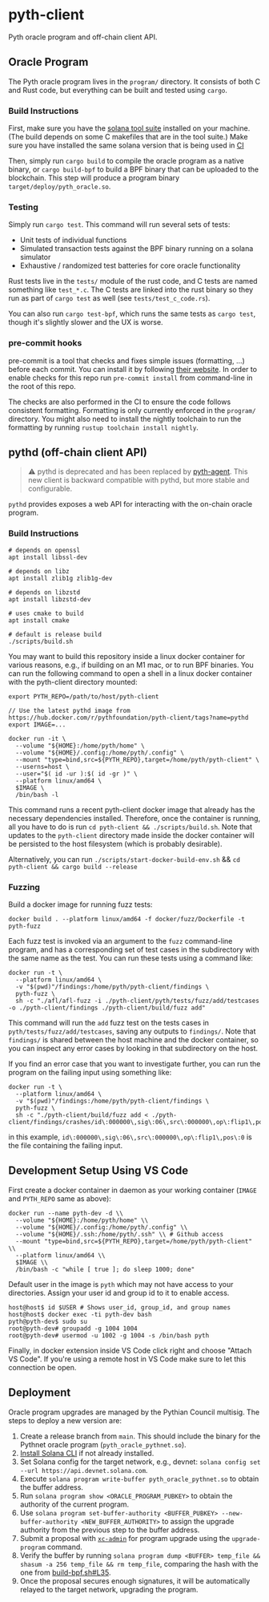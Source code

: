 # pyth-client

Pyth oracle program and off-chain client API.

## Oracle Program

The Pyth oracle program lives in the `program/` directory.
It consists of both C and Rust code, but everything can be built and tested using `cargo`.

### Build Instructions

First, make sure you have the [solana tool suite](https://docs.solana.com/cli/install-solana-cli-tools#use-solanas-install-tool)
installed on your machine. (The build depends on some C makefiles that are in the tool suite.)
Make sure you have installed the same solana version that is being used in [CI](.github/workflows/docker.yaml)

Then, simply run `cargo build` to compile the oracle program as a native binary, or `cargo build-bpf` to build a BPF binary
that can be uploaded to the blockchain. This step will produce a program binary `target/deploy/pyth_oracle.so`.

### Testing

Simply run `cargo test`. This command will run several sets of tests:

- Unit tests of individual functions
- Simulated transaction tests against the BPF binary running on a solana simulator
- Exhaustive / randomized test batteries for core oracle functionality

Rust tests live in the `tests/` module of the rust code, and C tests are named something like `test_*.c`.
The C tests are linked into the rust binary so they run as part of `cargo test` as well (see `tests/test_c_code.rs`).

You can also run `cargo test-bpf`, which runs the same tests as `cargo test`, though it's slightly slower and the UX is worse.

### pre-commit hooks

pre-commit is a tool that checks and fixes simple issues (formatting, ...) before each commit. You can install it by following [their website](https://pre-commit.com/). In order to enable checks for this repo run `pre-commit install` from command-line in the root of this repo.

The checks are also performed in the CI to ensure the code follows consistent formatting. Formatting is only currently enforced in the `program/` directory.
You might also need to install the nightly toolchain to run the formatting by running `rustup toolchain install nightly`.

## pythd (off-chain client API)

> :warning: pythd is deprecated and has been replaced by [pyth-agent](https://github.com/pyth-network/pyth-agent).
> This new client is backward compatible with pythd, but more stable and configurable.

`pythd` provides exposes a web API for interacting with the on-chain oracle program.

### Build Instructions

```
# depends on openssl
apt install libssl-dev

# depends on libz
apt install zlib1g zlib1g-dev

# depends on libzstd
apt install libzstd-dev

# uses cmake to build
apt install cmake

# default is release build
./scripts/build.sh
```

You may want to build this repository inside a linux docker container for various reasons, e.g., if building on an M1 mac, or to run BPF binaries.
You can run the following command to open a shell in a linux docker container with the pyth-client directory mounted:

```
export PYTH_REPO=/path/to/host/pyth-client

// Use the latest pythd image from https://hub.docker.com/r/pythfoundation/pyth-client/tags?name=pythd
export IMAGE=...

docker run -it \
  --volume "${HOME}:/home/pyth/home" \
  --volume "${HOME}/.config:/home/pyth/.config" \
  --mount "type=bind,src=${PYTH_REPO},target=/home/pyth/pyth-client" \
  --userns=host \
  --user="$( id -ur ):$( id -gr )" \
  --platform linux/amd64 \
  $IMAGE \
  /bin/bash -l
```

This command runs a recent pyth-client docker image that already has the necessary dependencies installed.
Therefore, once the container is running, all you have to do is run `cd pyth-client && ./scripts/build.sh`.
Note that updates to the `pyth-client` directory made inside the docker container will be persisted to the host filesystem (which is probably desirable).

Alternatively, you can run `./scripts/start-docker-build-env.sh` && `cd pyth-client && cargo build --release`

### Fuzzing

Build a docker image for running fuzz tests:

```
docker build . --platform linux/amd64 -f docker/fuzz/Dockerfile -t pyth-fuzz
```

Each fuzz test is invoked via an argument to the `fuzz` command-line program,
and has a corresponding set of test cases in the subdirectory with the same name as the test.
You can run these tests using a command like:

```
docker run -t \
  --platform linux/amd64 \
  -v "$(pwd)"/findings:/home/pyth/pyth-client/findings \
  pyth-fuzz \
  sh -c "./afl/afl-fuzz -i ./pyth-client/pyth/tests/fuzz/add/testcases -o ./pyth-client/findings ./pyth-client/build/fuzz add"
```

This command will run the `add` fuzz test on the tests cases in `pyth/tests/fuzz/add/testcases`, saving any outputs to `findings/`.
Note that `findings/` is shared between the host machine and the docker container, so you can inspect any error cases
by looking in that subdirectory on the host.

If you find an error case that you want to investigate further, you can run the program on the failing input using something like:

```
docker run -t \
  --platform linux/amd64 \
  -v "$(pwd)"/findings:/home/pyth/pyth-client/findings \
  pyth-fuzz \
  sh -c "./pyth-client/build/fuzz add < ./pyth-client/findings/crashes/id\:000000\,sig\:06\,src\:000000\,op\:flip1\,pos\:0"
```

in this example, `id\:000000\,sig\:06\,src\:000000\,op\:flip1\,pos\:0` is the file containing the failing input.

## Development Setup Using VS Code

First create a docker container in daemon as your working container (`IMAGE` and `PYTH_REPO` same as above):

```
docker run --name pyth-dev -d \\
  --volume "${HOME}:/home/pyth/home" \\
  --volume "${HOME}/.config:/home/pyth/.config" \\
  --volume "${HOME}/.ssh:/home/pyth/.ssh" \\ # Github access
  --mount "type=bind,src=${PYTH_REPO},target=/home/pyth/pyth-client" \\
  --platform linux/amd64 \\
  $IMAGE \\
  /bin/bash -c "while [ true ]; do sleep 1000; done"
```

Default user in the image is `pyth` which may not have access to your directories. Assign your user id and group id to it to enable access.

```
host@host$ id $USER # Shows user_id, group_id, and group names
host@host$ docker exec -ti pyth-dev bash
pyth@pyth-dev$ sudo su
root@pyth-dev# groupadd -g 1004 1004
root@pyth-dev# usermod -u 1002 -g 1004 -s /bin/bash pyth
```

Finally, in docker extension inside VS Code click right and choose "Attach VS Code". If you're using a remote host in VS Code make sure to let this connection be open.

## Deployment

Oracle program upgrades are managed by the Pythian Council multisig. The steps to deploy a new version are:

1. Create a release branch from `main`. This should include the binary for the Pythnet oracle program (`pyth_oracle_pythnet.so`).
2. [Install Solana CLI](https://docs.solana.com/cli/install-solana-cli-tools#use-solanas-install-tool) if not already installed.
3. Set Solana config for the target network, e.g., devnet: `solana config set --url https://api.devnet.solana.com`.
4. Execute `solana program write-buffer pyth_oracle_pythnet.so` to obtain the buffer address.
5. Run `solana program show <ORACLE_PROGRAM_PUBKEY>` to obtain the authority of the current program.
6. Use `solana program set-buffer-authority <BUFFER_PUBKEY> --new-buffer-authority <NEW_BUFFER_AUTHORITY>` to assign the upgrade authority from the previous step to the buffer address.
7. Submit a proposal with [`xc-admin`](https://github.com/pyth-network/pyth-crosschain/tree/main/governance/xc_admin/packages/xc_admin_cli) for program upgrade using the `upgrade-program` command.
8. Verify the buffer by running `solana program dump <BUFFER> temp_file && shasum -a 256 temp_file && rm temp_file`, comparing the hash with the one from [build-bpf.sh#L35](https://github.com/pyth-network/pyth-client/blob/main/scripts/build-bpf.sh#L35).
9. Once the proposal secures enough signatures, it will be automatically relayed to the target network, upgrading the program.
